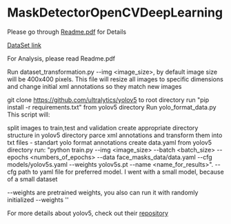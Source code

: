 # MaskDetectorOpenCVDeepLearning

Please go through [Readme.pdf](https://github.com/abirSCU/MaskDetectorOpenCVDeepLearning/blob/main/Readme.pdf) for Details

[DataSet link](https://www.kaggle.com/andrewmvd/face-mask-detection)

For Analysis, please read Readme.pdf

Run dataset_transformation.py --img <image_size>, by default image size will be 400x400 pixels.
This file will resize all images to specific dimensions and change initial xml annotations so they match new images

git clone https://github.com/ultralytics/yolov5 to root directory
run "pip install -r requirements.txt" from yolov5 directory
Run yolo_format_data.py
This script will:

split images to train,test and validation
create appropriate directory structure in yolov5 directory
parce xml annotations and transform them into txt files - standart yolo format annotations
create data.yaml
from yolov5 directory run: "python train.py --img <image_size> --batch <batch_size> --epochs <numbers_of_epochs> --data face_masks_data/data.yaml --cfg models/yolov5s.yaml --weights yolov5s.pt --name <name_for_results>".
--cfg path to yaml file for preferred model. I went with a small model, because of a small dataset

--weights are pretrained weights, you also can run it with randomly initialized --weights ''

For more details about yolov5, check out their [repository](https://github.com/ultralytics/yolov5)
